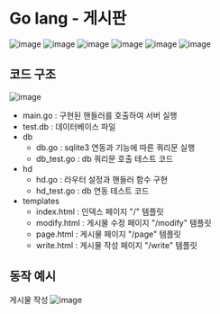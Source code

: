 # Go lang - 게시판
![image](https://img.shields.io/badge/-html-red)
![image](https://img.shields.io/badge/-javascript-yellow)
![image](https://img.shields.io/badge/-css-blue)
![image](https://img.shields.io/badge/-bootstrap-blueviolet)
![image](https://img.shields.io/badge/-go-green)
![image](https://img.shields.io/badge/-sqlite3-9cf)


## 코드 구조
![image](https://user-images.githubusercontent.com/94525599/157183333-1a330d99-c36d-46f4-9db9-d15814b562f2.png)

- main.go : 구현된 핸들러를 호출하여 서버 실행
- test.db : 데이터베이스 파일
- db
  - db.go : sqlite3 연동과 기능에 따른 쿼리문 실행
  - db_test.go : db 쿼리문 호출 테스트 코드
- hd
  - hd.go : 라우터 설정과 핸들러 함수 구현
  - hd_test.go : db 연동 테스트 코드
- templates
  - index.html : 인덱스 페이지 "/" 템플릿
  - modify.html : 게시물 수정 페이지 "/modify" 템플릿
  - page.html : 게시물 페이지 "/page" 템플릿
  - write.html : 게시물 작성 페이지 "/write" 템플릿


## 동작 예시
게시물 작성
![image](https://user-images.githubusercontent.com/94525599/157185990-d2351662-7287-4f6f-9982-8ababcc8fc9a.png)
